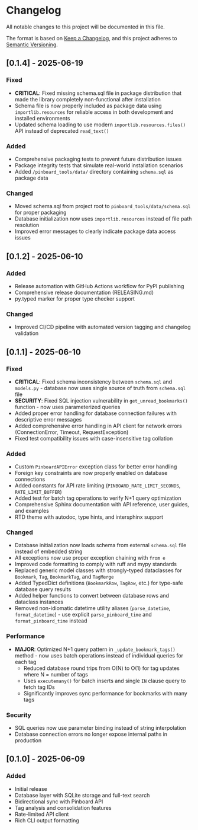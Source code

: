 # Changelog

All notable changes to this project will be documented in this file.

The format is based on [Keep a Changelog](https://keepachangelog.com/en/1.0.0/),
and this project adheres to [Semantic Versioning](https://semver.org/spec/v2.0.0.html).

## [0.1.4] - 2025-06-19

### Fixed
- **CRITICAL**: Fixed missing schema.sql file in package distribution that made the library completely non-functional after installation
- Schema file is now properly included as package data using `importlib.resources` for reliable access in both development and installed environments
- Updated schema loading to use modern `importlib.resources.files()` API instead of deprecated `read_text()`

### Added
- Comprehensive packaging tests to prevent future distribution issues
- Package integrity tests that simulate real-world installation scenarios
- Added `/pinboard_tools/data/` directory containing `schema.sql` as package data

### Changed
- Moved schema.sql from project root to `pinboard_tools/data/schema.sql` for proper packaging
- Database initialization now uses `importlib.resources` instead of file path resolution
- Improved error messages to clearly indicate package data access issues

## [0.1.2] - 2025-06-10

### Added
- Release automation with GitHub Actions workflow for PyPI publishing
- Comprehensive release documentation (RELEASING.md)
- py.typed marker for proper type checker support

### Changed
- Improved CI/CD pipeline with automated version tagging and changelog validation

## [0.1.1] - 2025-06-10

### Fixed
- **CRITICAL**: Fixed schema inconsistency between `schema.sql` and `models.py` - database now uses single source of truth from `schema.sql` file
- **SECURITY**: Fixed SQL injection vulnerability in `get_unread_bookmarks()` function - now uses parameterized queries
- Added proper error handling for database connection failures with descriptive error messages
- Added comprehensive error handling in API client for network errors (ConnectionError, Timeout, RequestException)
- Fixed test compatibility issues with case-insensitive tag collation

### Added
- Custom `PinboardAPIError` exception class for better error handling
- Foreign key constraints are now properly enabled on database connections
- Added constants for API rate limiting (`PINBOARD_RATE_LIMIT_SECONDS`, `RATE_LIMIT_BUFFER`)
- Added test for batch tag operations to verify N+1 query optimization
- Comprehensive Sphinx documentation with API reference, user guides, and examples
- RTD theme with autodoc, type hints, and intersphinx support

### Changed
- Database initialization now loads schema from external `schema.sql` file instead of embedded string
- All exceptions now use proper exception chaining with `from e`
- Improved code formatting to comply with ruff and mypy standards
- Replaced generic model classes with strongly-typed dataclasses for `Bookmark`, `Tag`, `BookmarkTag`, and `TagMerge`
- Added TypedDict definitions (`BookmarkRow`, `TagRow`, etc.) for type-safe database query results
- Added helper functions to convert between database rows and dataclass instances
- Removed non-idiomatic datetime utility aliases (`parse_datetime`, `format_datetime`) - use explicit `parse_pinboard_time` and `format_pinboard_time` instead

### Performance
- **MAJOR**: Optimized N+1 query pattern in `_update_bookmark_tags()` method - now uses batch operations instead of individual queries for each tag
  - Reduced database round trips from O(N) to O(1) for tag updates where N = number of tags
  - Uses `executemany()` for batch inserts and single `IN` clause query to fetch tag IDs
  - Significantly improves sync performance for bookmarks with many tags

### Security
- SQL queries now use parameter binding instead of string interpolation
- Database connection errors no longer expose internal paths in production

## [0.1.0] - 2025-06-09

### Added
- Initial release
- Database layer with SQLite storage and full-text search
- Bidirectional sync with Pinboard API
- Tag analysis and consolidation features
- Rate-limited API client
- Rich CLI output formatting
